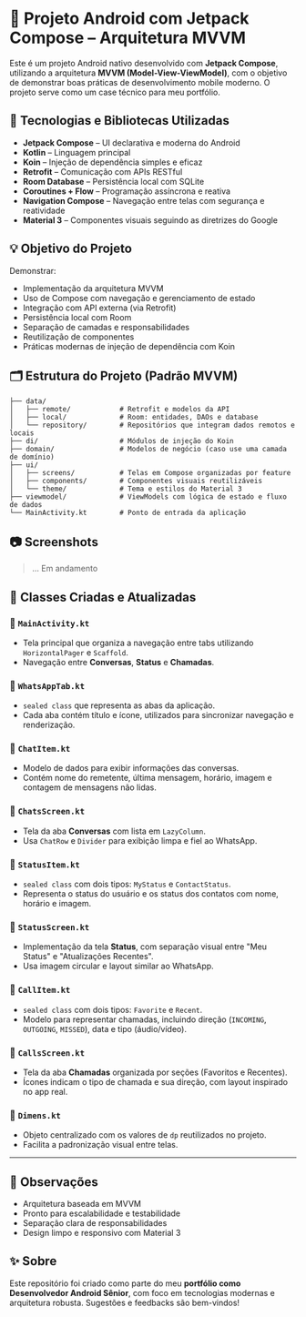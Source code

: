 
# 📱 Projeto Android com Jetpack Compose – Arquitetura MVVM

Este é um projeto Android nativo desenvolvido com **Jetpack Compose**, utilizando a arquitetura **MVVM (Model-View-ViewModel)**, com o objetivo de demonstrar boas práticas de desenvolvimento mobile moderno. O projeto serve como um case técnico para meu portfólio.

## 🚀 Tecnologias e Bibliotecas Utilizadas

- **Jetpack Compose** – UI declarativa e moderna do Android
- **Kotlin** – Linguagem principal
- **Koin** – Injeção de dependência simples e eficaz
- **Retrofit** – Comunicação com APIs RESTful
- **Room Database** – Persistência local com SQLite
- **Coroutines + Flow** – Programação assíncrona e reativa
- **Navigation Compose** – Navegação entre telas com segurança e reatividade
- **Material 3** – Componentes visuais seguindo as diretrizes do Google

## 💡 Objetivo do Projeto

Demonstrar:

- Implementação da arquitetura MVVM
- Uso de Compose com navegação e gerenciamento de estado
- Integração com API externa (via Retrofit)
- Persistência local com Room
- Separação de camadas e responsabilidades
- Reutilização de componentes
- Práticas modernas de injeção de dependência com Koin

## 🗂 Estrutura do Projeto (Padrão MVVM)

```plaintext
├── data/
│   ├── remote/            # Retrofit e modelos da API
│   ├── local/             # Room: entidades, DAOs e database
│   └── repository/        # Repositórios que integram dados remotos e locais
├── di/                    # Módulos de injeção do Koin
├── domain/                # Modelos de negócio (caso use uma camada de domínio)
├── ui/
│   ├── screens/           # Telas em Compose organizadas por feature
│   ├── components/        # Componentes visuais reutilizáveis
│   └── theme/             # Tema e estilos do Material 3
├── viewmodel/             # ViewModels com lógica de estado e fluxo de dados
└── MainActivity.kt        # Ponto de entrada da aplicação
````

## 📷 Screenshots

> ... Em andamento

## 🧾 Classes Criadas e Atualizadas

### 🔹 `MainActivity.kt`
- Tela principal que organiza a navegação entre tabs utilizando `HorizontalPager` e `Scaffold`.
- Navegação entre **Conversas**, **Status** e **Chamadas**.

### 🔹 `WhatsAppTab.kt`
- `sealed class` que representa as abas da aplicação.
- Cada aba contém título e ícone, utilizados para sincronizar navegação e renderização.

### 🔹 `ChatItem.kt`
- Modelo de dados para exibir informações das conversas.
- Contém nome do remetente, última mensagem, horário, imagem e contagem de mensagens não lidas.

### 🔹 `ChatsScreen.kt`
- Tela da aba **Conversas** com lista em `LazyColumn`.
- Usa `ChatRow` e `Divider` para exibição limpa e fiel ao WhatsApp.

### 🔹 `StatusItem.kt`
- `sealed class` com dois tipos: `MyStatus` e `ContactStatus`.
- Representa o status do usuário e os status dos contatos com nome, horário e imagem.

### 🔹 `StatusScreen.kt`
- Implementação da tela **Status**, com separação visual entre "Meu Status" e "Atualizações Recentes".
- Usa imagem circular e layout similar ao WhatsApp.

### 🔹 `CallItem.kt`
- `sealed class` com dois tipos: `Favorite` e `Recent`.
- Modelo para representar chamadas, incluindo direção (`INCOMING`, `OUTGOING`, `MISSED`), data e tipo (áudio/vídeo).

### 🔹 `CallsScreen.kt`
- Tela da aba **Chamadas** organizada por seções (Favoritos e Recentes).
- Ícones indicam o tipo de chamada e sua direção, com layout inspirado no app real.

### 🔹 `Dimens.kt`
- Objeto centralizado com os valores de `dp` reutilizados no projeto.
- Facilita a padronização visual entre telas.

---

## 📌 Observações

* Arquitetura baseada em MVVM
* Pronto para escalabilidade e testabilidade
* Separação clara de responsabilidades
* Design limpo e responsivo com Material 3

## ✨ Sobre

Este repositório foi criado como parte do meu **portfólio como Desenvolvedor Android Sênior**, com foco em tecnologias modernas e arquitetura robusta. Sugestões e feedbacks são bem-vindos!

